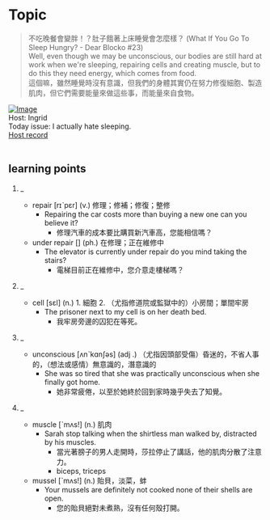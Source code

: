 # Topic

> 不吃晚餐會變胖！？肚子餓著上床睡覺會怎麼樣？ (What If You Go To Sleep Hungry? - Dear Blocko #23) <br>
> Well, even though we may be unconscious, our bodies are still hard at work when we're sleeping, repairing cells and creating muscle, but to do this they need energy, which comes from food. <br>
> 這個嘛，雖然睡覺時沒有意識，但我們的身體其實仍在努力修復細胞、製造肌肉，但它們需要能量來做這些事，而能量來自食物。 <br>

[![Image](https://cdn.voicetube.com/assets/thumbnails/l0zcjPXqkww.jpg)](https://www.youtube.com/embed/l0zcjPXqkww?rel=0&showinfo=0&cc_load_policy=0&controls=1&autoplay=1&iv_load_policy=3&playsinline=1&wmode=transparent&start=13&end=26&enablejsapi=1&origin=https://tw.voicetube.com&widgetid=1)<br>
Host: Ingrid
<br>Today issue: I actually hate sleeping.
<br>
[Host record](https://cdn.voicetube.com/tmp/everyday_records/ingrid.wang_vt_50297/3893.mp3)
<br><br>
## learning points
1. _
	* repair  [rɪˋpɛr] (v.) 修理；修補；修復；整修
		- Repairing the car costs more than buying a new one can you believe it?
			+ 修理汽車的成本要比購買新汽車高，您能相信嗎？
	* under repair [] (ph.) 在修理；正在維修中
		- The elevator is currently under repair do you mind taking the stairs?
			+ 電梯目前正在維修中，您介意走樓梯嗎？

2. _
	* cell [sɛl] (n.) 1. 細胞 2. （尤指修道院或監獄中的）小房間；單間牢房
		- The prisoner next to my cell is on her death bed.
			+ 我牢房旁邊的囚犯在等死。

3. _
	* unconscious  [ʌnˋkɑnʃəs] (adj .) （尤指因頭部受傷）昏迷的，不省人事的，（想法或感情）無意識的，潛意識的
		- She was so tired that she was practically unconscious when she finally got home.
			+ 她非常疲倦，以至於她終於回到家時幾乎失去了知覺。

4. _
	* muscle  [ˋmʌs!] (n.) 肌肉
		- Sarah stop talking when the shirtless man walked by, distracted by his muscles.
			+ 當光著膀子的男人走開時，莎拉停止了講話，他的肌肉分散了注意力。
			+ biceps, triceps
	* mussel [ˋmʌs!] (n.) 貽貝，淡菜，蚌
		- Your mussels are definitely not cooked none of their shells are open.
			+ 您的貽貝絕對未煮熟，沒有任何殼打開。
